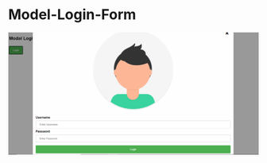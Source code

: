 # Model-Login-Form
![ Model Login Form](https://github.com/prashantsingh20/Model-Login-Form/blob/master/Capture.PNG)
